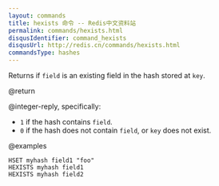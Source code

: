 ```yaml
---
layout: commands
title: hexists 命令 -- Redis中文资料站
permalink: commands/hexists.html
disqusIdentifier: command_hexists
disqusUrl: http://redis.cn/commands/hexists.html
commandsType: hashes
---
```


Returns if `field` is an existing field in the hash stored at `key`.

@return

@integer-reply, specifically:

* `1` if the hash contains `field`.
* `0` if the hash does not contain `field`, or `key` does not exist.

@examples

```cli
HSET myhash field1 "foo"
HEXISTS myhash field1
HEXISTS myhash field2
```

